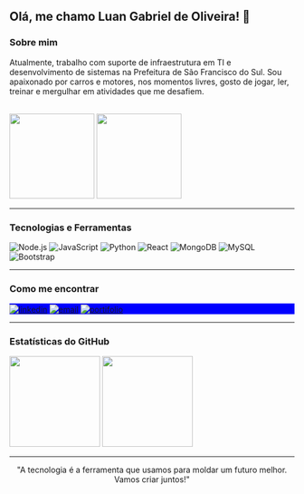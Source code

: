 ## Olá, me chamo **Luan Gabriel de Oliveira**! 👋

### Sobre mim


Atualmente, trabalho com suporte de infraestrutura em TI e desenvolvimento de sistemas na Prefeitura de São Francisco do Sul.
Sou apaixonado por carros e motores, nos momentos livres, gosto de jogar, ler, treinar e mergulhar em atividades que me desafiem.

<br>
<div>
  <img src="https://github.com/user-attachments/assets/ac0b3d65-6d64-4dce-b74d-ad7f1ad68342" style="height: 150px;"/>
  <img src="https://github.com/user-attachments/assets/7e133b52-a9b7-484e-a9bd-b18b96051163" style="height: 150px;"/>
</div>

---

### Tecnologias e Ferramentas
![Node.js](https://img.shields.io/badge/Node.js-339933?style=for-the-badge&logo=nodedotjs&logoColor=white)
![JavaScript](https://img.shields.io/badge/JavaScript-F7DF1E?style=for-the-badge&logo=javascript&logoColor=black)
![Python](https://img.shields.io/badge/Python-3776AB?style=for-the-badge&logo=python&logoColor=white)
![React](https://img.shields.io/badge/React-61DAFB?style=for-the-badge&logo=react&logoColor=black)
![MongoDB](https://img.shields.io/badge/MongoDB-47A248?style=for-the-badge&logo=mongodb&logoColor=white)
![MySQL](https://img.shields.io/badge/MySQL-4479A1?style=for-the-badge&logo=mysql&logoColor=white)
![Bootstrap](https://img.shields.io/badge/Bootstrap-7952B3?style=for-the-badge&logo=bootstrap&logoColor=white)

---

### Como me encontrar

<p align="left" style="background:blue">
 <a href="https://www.linkedin.com/in/luan-gabriel-de-oliveira-5188081b3/" target="_blank"><img align="center" src="https://img.shields.io/badge/-Luan Oliveira-05122A?style=flat&logo=linkedin" alt="linkedin"/></a>
 <a href="mailto:email@dev.luanoliveira@gmail.com" target="_blank"><img align="center" src="https://img.shields.io/badge/-email-05122A?style=flat&logo=gmail" alt="email"/></a>
 <a href="https://luan-gab-oliveira.github.io/Portifolio" target="_blank"><img align="center" src="https://img.shields.io/badge/-Portifolio-05122A?style=flat&logo=codepen" alt="portifolio"/></a>
</p>

---

### Estatísticas do GitHub

<div>
 <a href="https://github.com/Luan-gab-oliveira"><img height="160em" src="https://github-readme-stats.vercel.app/api?username=Luan-gab-oliveira&show_icons=true&theme=react&include_all_commits=true&count_private=true"/></a>
 <img height="160em" src="https://github-readme-stats.vercel.app/api/top-langs/?username=Luan-gab-oliveira&layout=compact&langs_count=7&theme=react"/>
</div>

---
<p align="center">
 "A tecnologia é a ferramenta que usamos para moldar um futuro melhor. Vamos criar juntos!"
</p>
